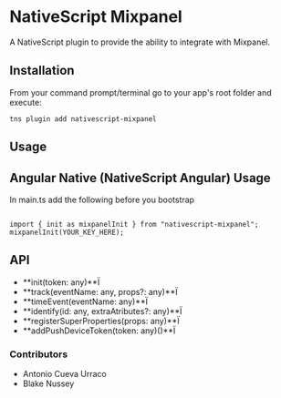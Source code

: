 
# NativeScript Mixpanel
A NativeScript plugin to provide the ability to integrate with Mixpanel.

## Installation
From your command prompt/terminal go to your app's root folder and execute:

`tns plugin add nativescript-mixpanel`

## Usage

###


## Angular Native (NativeScript Angular) Usage

In main.ts add the following before you bootstrap

``` TS

import { init as mixpanelInit } from "nativescript-mixpanel";
mixpanelInit(YOUR_KEY_HERE);

```


## API

- **init(token: any)**Ï
- **track(eventName: any, props?: any)**Ï
- **timeEvent(eventName: any)**Ï
- **identify(id: any, extraAtributes?: any)**Ï
- **registerSuperProperties(props: any)**Ï
- **addPushDeviceToken(token: any)()**Ï

### Contributors

- Antonio Cueva Urraco
- Blake Nussey
